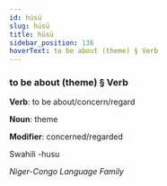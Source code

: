 ```yaml
---
id: hüsü
slug: hüsü
title: hüsü
sidebar_position: 136
hoverText: to be about (theme) § Verb
---
```


### to be about (theme) § Verb

**Verb**: to be about/concern/regard

**Noun**: theme

**Modifier**: concerned/regarded

Swahili -husu 

*Niger-Congo Language Family*